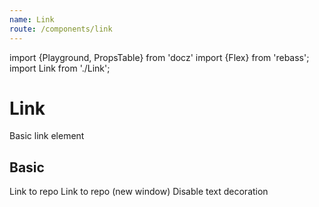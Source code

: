 ```yaml
---
name: Link
route: /components/link
---
```


import {Playground, PropsTable} from 'docz'
import {Flex} from 'rebass';
import Link from './Link';

# Link

Basic link element

<PropsTable of={Link} />

## Basic

<Playground>
  <Flex>
    <Link href="https://github.com/chrisrzhou/ui">Link to repo</Link>
  </Flex>
  <Flex>
    <Link href="https://github.com/chrisrzhou/ui" target="_blank">
      Link to repo (new window)
    </Link>
  </Flex>
  <Flex>
    <Link
      disableTextDecoration
      href="https://github.com/chrisrzhou/ui">
      Disable text decoration
    </Link>
  </Flex>
</Playground>
